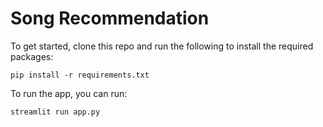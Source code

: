 # Song Recommendation


To get started, clone this repo and run the following to install the required packages:

``pip install -r requirements.txt``

To run the app, you can run:

``streamlit run app.py``
